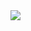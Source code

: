 <img src="https://media-exp1.licdn.com/dms/image/C4E16AQGO9D4m9LgDzA/profile-displaybackgroundimage-shrink_350_1400/0/1624879447917?e=1631145600&v=beta&t=T4EEEI25iBFbRjHvvMPVEVI4PW-ofIeMEDyeyDE1GLY">

<!--
**LeeviKopakkala/LeeviKopakkala** is a ✨ _special_ ✨ repository because its `README.md` (this file) appears on your GitHub profile.

Here are some ideas to get you started:

- 🔭 I’m currently working on ...
- 🌱 I’m currently learning ...
- 👯 I’m looking to collaborate on ...
- 🤔 I’m looking for help with ...
- 💬 Ask me about ...
- 📫 How to reach me: ...
- 😄 Pronouns: ...
- ⚡ Fun fact: ...
-->
